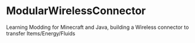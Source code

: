 # ModularWirelessConnector
Learning Modding for Minecraft and Java, building a Wireless connector to transfer Items/Energy/Fluids
